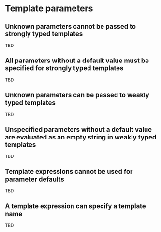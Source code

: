 # Template parameters

## Unknown parameters cannot be passed to strongly typed templates

TBD

## All parameters without a default value must be specified for strongly typed templates

TBD

## Unknown parameters can be passed to weakly typed templates

TBD

## Unspecified parameters without a default value are evaluated as an empty string in weakly typed templates

TBD

## Template expressions cannot be used for parameter defaults

TBD

## A template expression can specify a template name

TBD
